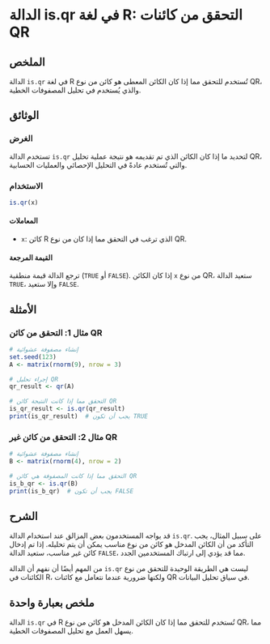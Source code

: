 <!--
Meta Description: # الدالة is.qr في لغة R: التحقق من كائنات QR ## الملخص الدالة `is.qr` في لغة R تُستخدم للتحقق مما إذا كان الكائن المعطى هو كائن من نوع QR، والذي يُستخ...
Meta Keywords: الدالة, كائن, إذا, مما, التحقق
-->

# الدالة is.qr في لغة R: التحقق من كائنات QR

## الملخص
الدالة `is.qr` في لغة R تُستخدم للتحقق مما إذا كان الكائن المعطى هو كائن من نوع QR، والذي يُستخدم في تحليل المصفوفات الخطية.

## الوثائق
### الغرض
تستخدم الدالة `is.qr` لتحديد ما إذا كان الكائن الذي تم تقديمه هو نتيجة عملية تحليل QR، والتي تُستخدم عادةً في التحليل الإحصائي والعمليات الحسابية.

### الاستخدام
```R
is.qr(x)
```
#### المعاملات
- `x`: كائن R الذي ترغب في التحقق مما إذا كان من نوع QR.

#### القيمة المرجعة
ترجع الدالة قيمة منطقية (`TRUE` أو `FALSE`). إذا كان الكائن `x` من نوع QR، ستعيد الدالة `TRUE`، وإلا ستعيد `FALSE`.

## الأمثلة
### مثال 1: التحقق من كائن QR
```R
# إنشاء مصفوفة عشوائية
set.seed(123)
A <- matrix(rnorm(9), nrow = 3)

# إجراء تحليل QR
qr_result <- qr(A)

# التحقق مما إذا كانت النتيجة كائن QR
is_qr_result <- is.qr(qr_result)
print(is_qr_result)  # يجب أن تكون TRUE
```

### مثال 2: التحقق من كائن غير QR
```R
# إنشاء مصفوفة عشوائية
B <- matrix(rnorm(4), nrow = 2)

# التحقق مما إذا كانت المصفوفة هي كائن QR
is_b_qr <- is.qr(B)
print(is_b_qr)  # يجب أن تكون FALSE
```

## الشرح
قد يواجه المستخدمون بعض المزالق عند استخدام الدالة `is.qr`. على سبيل المثال، يجب التأكد من أن الكائن المدخل هو كائن من نوع مناسب يمكن أن يتم تحليله. إذا تم إدخال كائن غير مناسب، ستعيد الدالة `FALSE`، مما قد يؤدي إلى ارتباك المستخدمين الجدد.

من المهم أيضًا أن نفهم أن الدالة `is.qr` ليست هي الطريقة الوحيدة للتحقق من نوع الكائنات في R، ولكنها ضرورية عندما نتعامل مع كائنات QR في سياق تحليل البيانات.

## ملخص بعبارة واحدة
الدالة `is.qr` في R تُستخدم للتحقق مما إذا كان الكائن المدخل هو كائن من نوع QR، مما يسهل العمل مع تحليل المصفوفات الخطية.